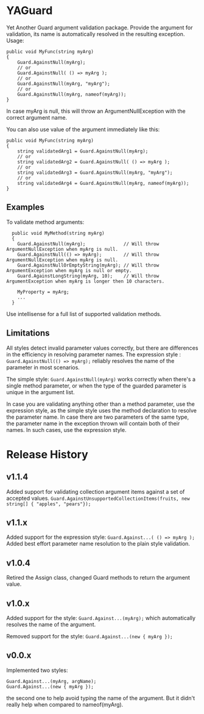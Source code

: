 
# YAGuard

Yet Another Guard argument validation package.
Provide the argument for validation, its name is automatically resolved in the resulting exception.
Usage:
```
public void MyFunc(string myArg)
{
    Guard.AgainstNull(myArg);
    // or
    Guard.AgainstNull( () => myArg );
    // or
    Guard.AgainstNull(myArg, "myArg");
    // or
    Guard.AgainstNull(myArg, nameof(myArg));
}
```
In case myArg is null, this will throw an ArgumentNullException with the correct argument name.

You can also use value of the argument immediately like this:
```
public void MyFunc(string myArg)
{
    string validatedArg1 = Guard.AgainstNull(myArg);
    // or
    string validatedArg2 = Guard.AgainstNull( () => myArg );
    // or
    string validatedArg3 = Guard.AgainstNull(myArg, "myArg");
    // or
    string validatedArg4 = Guard.AgainstNull(myArg, nameof(myArg));
}
```
## Examples
To validate method arguments:
```
  public void MyMethod(string myArg)
  {
    Guard.AgainstNull(myArg);              // Will throw ArgumentNullException when myArg is null.
    Guard.AgainstNull(() => myArg);        // Will throw ArgumentNullException when myArg is null.
    Guard.AgainstNullOrEmptyString(myArg); // Will throw ArgumentException when myArg is null or empty.
    Guard.AgainstLongString(myArg, 10);    // Will throw ArgumentException when myArg is longer then 10 characters.
    
    MyProperty = myArg;
    ...
  }
```
Use intellisense for a full list of supported validation methods.

## Limitations
All styles detect invalid parameter values correctly, but there are differences in the efficiency in resolving parameter names.
The expression style : `Guard.AgainstNull(() => myArg);` reliably resolves the name of the parameter in most scenarios.

The simple style: `Guard.AgainstNull(myArg)` works correctly when there's a single method parameter, or when the type of the guarded parameter is unique in the argument list.

In case you are validating anything other than a method parameter, use the expression style, as the simple style uses the method declaration to resolve the parameter name.
In case there are two parameters of the same type, the parameter name in the exception thrown will contain both of their names.
In such cases, use the expression style.


# Release History
## v1.1.4
Added support for validating collection argument items against a set of accepted values.
    `Guard.AgainstUnsupportedCollectionItems(fruits, new string[] { "apples", "pears"});`

## v1.1.x
Added support for the expression style: `Guard.Against...( () => myArg );`
Added best effort parameter name resolution to the plain style validation.

## v1.0.4
Retired the Assign class, changed Guard methods to return the argument value.

## v1.0.x
Added support for the style:  `Guard.Against...(myArg);` which automatically resolves the name of the argument.

Removed support for the style: `Guard.Against...(new { myArg });`

## v0.0.x
Implemented two styles:
```
Guard.Against...(myArg, argName);
Guard.Against...(new { myArg });
```
the second one to help avoid typing the name of the argument. But it didn't really help when compared to nameof(myArg).
